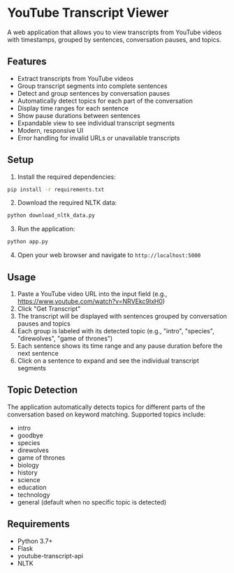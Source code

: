 # YouTube Transcript Viewer

A web application that allows you to view transcripts from YouTube videos with timestamps, grouped by sentences, conversation pauses, and topics.

## Features

- Extract transcripts from YouTube videos
- Group transcript segments into complete sentences
- Detect and group sentences by conversation pauses
- Automatically detect topics for each part of the conversation
- Display time ranges for each sentence
- Show pause durations between sentences
- Expandable view to see individual transcript segments
- Modern, responsive UI
- Error handling for invalid URLs or unavailable transcripts

## Setup

1. Install the required dependencies:
```bash
pip install -r requirements.txt
```

2. Download the required NLTK data:
```bash
python download_nltk_data.py
```

3. Run the application:
```bash
python app.py
```

4. Open your web browser and navigate to `http://localhost:5000`

## Usage

1. Paste a YouTube video URL into the input field (e.g., https://www.youtube.com/watch?v=NRVEkc9lxH0)
2. Click "Get Transcript"
3. The transcript will be displayed with sentences grouped by conversation pauses and topics
4. Each group is labeled with its detected topic (e.g., "intro", "species", "direwolves", "game of thrones")
5. Each sentence shows its time range and any pause duration before the next sentence
6. Click on a sentence to expand and see the individual transcript segments

## Topic Detection

The application automatically detects topics for different parts of the conversation based on keyword matching. Supported topics include:

- intro
- goodbye
- species
- direwolves
- game of thrones
- biology
- history
- science
- education
- technology
- general (default when no specific topic is detected)

## Requirements

- Python 3.7+
- Flask
- youtube-transcript-api
- NLTK 